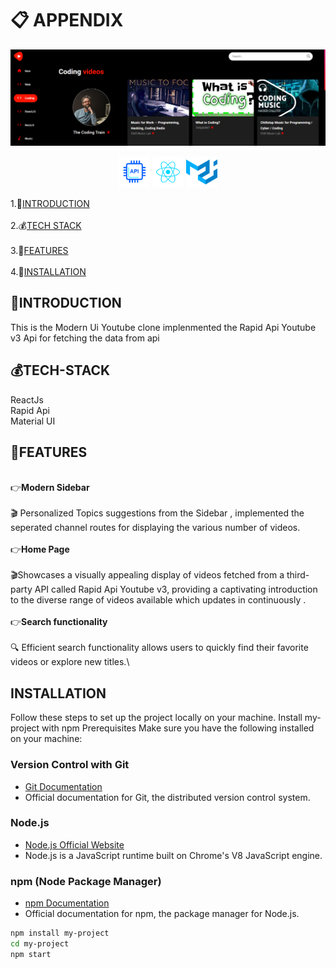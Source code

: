 # 📋 APPENDIX

![App Screenshot](public/bg.png)

<p align="center">
  <!-- <img src="public/redux.svg" alt="Redux Logo" width="50" /> -->
  <img src="public/api.svg" alt="Redux Logo" width="50" />
  <img src="public/react.svg" alt="Redux Logo" width="50" />
  <img src="public/mui.svg" alt="Redux Logo" width="50" />
</p>

1.🌲[INTRODUCTION](#introduction)\
\
2.💰[TECH STACK](#tech-stack)\
\
3.🏦[FEATURES](#features)\
\
4.🧾[INSTALLATION](#installation)

## 🌲INTRODUCTION

This is the Modern Ui Youtube clone implenmented the Rapid Api Youtube v3 Api for fetching the data from api

## 💰TECH-STACK

ReactJs\
Rapid Api\
Material UI

## 🏦FEATURES

\
👉**Modern Sidebar**\
\
🎬 Personalized Topics suggestions from the Sidebar , implemented the seperated channel routes for displaying the various number of videos.\
\
👉**Home Page**\
\
🎬Showcases a visually appealing display of videos fetched from a third-party API called Rapid Api Youtube v3, providing a captivating introduction to the diverse range of videos available which updates in continuously .\
\
👉**Search functionality**\
\
🔍 Efficient search functionality allows users to quickly find their favorite videos or explore new titles.\

## INSTALLATION

Follow these steps to set up the project locally on your machine.
Install my-project with npm
Prerequisites
Make sure you have the following installed on your machine:

### Version Control with Git

- [Git Documentation](https://git-scm.com/doc)
- Official documentation for Git, the distributed version control system.

### Node.js

- [Node.js Official Website](https://nodejs.org/)
- Node.js is a JavaScript runtime built on Chrome's V8 JavaScript engine.

### npm (Node Package Manager)

- [npm Documentation](https://docs.npmjs.com/)
- Official documentation for npm, the package manager for Node.js.

```bash
npm install my-project
cd my-project
npm start
```
